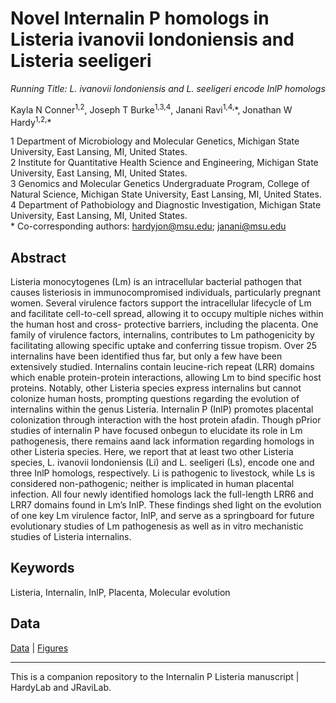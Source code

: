 # Novel Internalin P homologs in Listeria ivanovii londoniensis and Listeria seeligeri

_Running Title: L. ivanovii londoniensis and L. seeligeri encode InlP homologs_

Kayla N Conner<sup>1,2</sup>, Joseph T Burke<sup>1,3,4</sup>, Janani Ravi<sup>1,4,</sup>\*, Jonathan W Hardy<sup>1,2,</sup>\*

1 Department of Microbiology and Molecular Genetics, Michigan State University, East Lansing, MI, United States. <br>
2 Institute for Quantitative Health Science and Engineering, Michigan State University, East Lansing, MI, United States. <br>
3 Genomics and Molecular Genetics Undergraduate Program, College of Natural Science, Michigan State University, East Lansing, MI, United States. <br>
4 Department of Pathobiology and Diagnostic Investigation, Michigan State University, East Lansing, MI, United States. <br>
\* Co-corresponding authors: hardyjon@msu.edu; janani@msu.edu


## Abstract
Listeria monocytogenes (Lm) is an intracellular bacterial pathogen that causes listeriosis in immunocompromised individuals, particularly pregnant women. Several virulence factors support the intracellular lifecycle of Lm and facilitate cell-to-cell spread, allowing it to occupy multiple niches within the human host and cross- protective barriers, including the placenta. One family of virulence factors, internalins, contributes to Lm pathogenicity by facilitating allowing specific uptake and conferring tissue tropism. Over 25 internalins have been identified thus far, but only a few have been extensively studied. Internalins contain leucine-rich repeat (LRR) domains which enable protein-protein interactions, allowing Lm to bind specific host proteins. Notably, other Listeria species express internalins but cannot colonize human hosts, prompting questions regarding the evolution of internalins within the genus Listeria. Internalin P (InlP) promotes placental colonization through interaction with the host protein afadin. Though pPrior studies of internalin P have focused onbegun to elucidate its role in Lm pathogenesis, there remains aand lack information regarding homologs in other Listeria species. Here, we report that at least two other Listeria species, L. ivanovii londoniensis (Li) and L. seeligeri (Ls), encode one and three InlP homologs, respectively. Li is pathogenic to livestock, while Ls is considered non-pathogenic; neither is implicated in human placental infection. All four newly identified homologs lack the full-length LRR6 and LRR7 domains found in Lm’s InlP. These findings shed light on the evolution of one key Lm virulence factor, InlP, and serve as a springboard for future evolutionary studies of Lm pathogenesis as well as in vitro mechanistic studies of Listeria internalins.

## Keywords
Listeria, Internalin, InlP, Placenta, Molecular evolution

## Data
[Data]() | [Figures]()

***
This is a companion repository to the Internalin P Listeria manuscript | HardyLab and JRaviLab.
